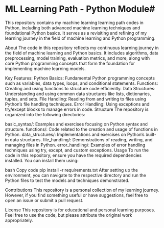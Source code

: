 # ML Learning Path - Python Module#
This repository contains my machine learning learning path codes in Python, including both advanced machine learning techniques and foundational Python basics. It serves as a revisiting and refining of my learning journey in the field of machine learning and Python programming.

About
The code in this repository reflects my continuous learning journey in the field of machine learning and Python basics. It includes algorithms, data preprocessing, model training, evaluation metrics, and more, along with core Python programming concepts that form the foundation for implementing machine learning models.

Key Features:
Python Basics: Fundamental Python programming concepts such as variables, data types, loops, and conditional statements.
Functions: Creating and using functions to structure code efficiently.
Data Structures: Understanding and using common data structures like lists, dictionaries, tuples, and sets.
File Handling: Reading from and writing to files using Python’s file handling techniques.
Error Handling: Using exceptions and try/except blocks to manage errors in code.
Structure
The repository is organized into the following directories:

basic_syntax/: Examples and exercises focusing on Python syntax and structure.
functions/: Code related to the creation and usage of functions in Python.
data_structures/: Implementations and exercises on Python’s built-in data structures.
file_handling/: Demonstrations of reading, writing, and managing files in Python.
error_handling/: Examples of error handling techniques using try, except, and custom exceptions.
Usage
To run the code in this repository, ensure you have the required dependencies installed. You can install them using:

bash
Copy code
pip install -r requirements.txt
After setting up the environment, you can navigate to the respective directory and run the Python files to test the models and techniques demonstrated.

Contributions
This repository is a personal collection of my learning journey. However, if you find something useful or have suggestions, feel free to open an issue or submit a pull request.

License
This repository is for educational and personal learning purposes. Feel free to use the code, but please attribute the original work appropriately.
